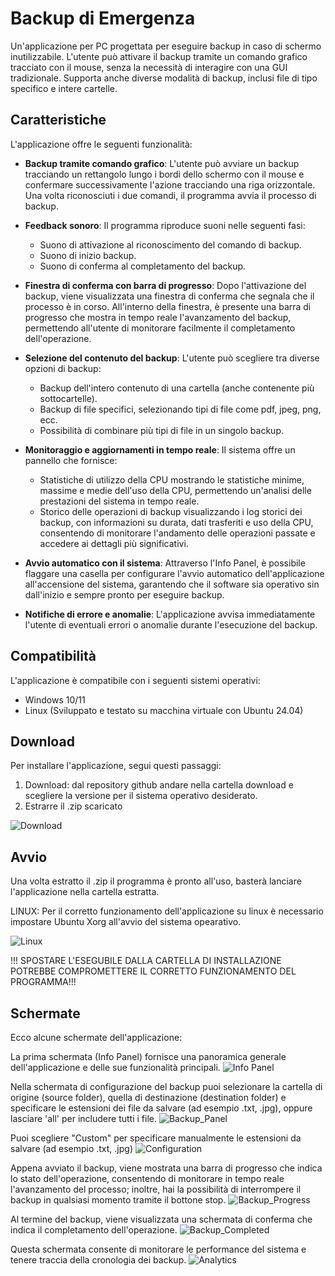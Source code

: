 # Backup di Emergenza
Un'applicazione per PC progettata per eseguire backup in caso di schermo inutilizzabile. 
L'utente può attivare il backup tramite un comando grafico tracciato con il mouse, senza la necessità di interagire con una GUI tradizionale.
Supporta anche diverse modalità di backup, inclusi file di tipo specifico e intere cartelle.

## Caratteristiche
L'applicazione offre le seguenti funzionalità:

- **Backup tramite comando grafico**: L'utente può avviare un backup tracciando un rettangolo lungo i bordi dello schermo con il mouse e confermare successivamente l'azione tracciando una riga orizzontale.
    Una volta riconosciuti i due comandi, il programma avvia il processo di backup.

- **Feedback sonoro**: Il programma riproduce suoni nelle seguenti fasi:
  - Suono di attivazione al riconoscimento del comando di backup.
  - Suono di inizio backup.
  - Suono di conferma al completamento del backup.

- **Finestra di conferma con barra di progresso**: Dopo l'attivazione del backup, viene visualizzata una finestra di conferma che segnala che il processo è in corso. All'interno della finestra, è presente una barra di progresso che mostra in tempo reale l'avanzamento del backup, permettendo all'utente di monitorare facilmente il completamento dell'operazione.

- **Selezione del contenuto del backup**: L'utente può scegliere tra diverse opzioni di backup:
  - Backup dell'intero contenuto di una cartella (anche contenente più sottocartelle).
  - Backup di file specifici, selezionando tipi di file come pdf, jpeg, png, ecc.
  - Possibilità di combinare più tipi di file in un singolo backup.

- **Monitoraggio e aggiornamenti in tempo reale**: Il sistema offre un pannello che fornisce:
  - Statistiche di utilizzo della CPU mostrando le statistiche minime, massime e medie dell'uso della CPU, permettendo un'analisi delle prestazioni del sistema in tempo reale.
  - Storico delle operazioni di backup visualizzando i log storici dei backup, con informazioni su durata, dati trasferiti e uso della CPU, consentendo di monitorare l'andamento delle operazioni passate e accedere ai dettagli più significativi.

- **Avvio automatico con il sistema**: Attraverso l'Info Panel, è possibile flaggare una casella per configurare l'avvio automatico dell'applicazione all'accensione del sistema, garantendo che il software sia operativo sin dall'inizio e sempre pronto per eseguire backup.

- **Notifiche di errore e anomalie**: L'applicazione avvisa immediatamente l'utente di eventuali errori o anomalie durante l'esecuzione del backup.

## Compatibilità
L'applicazione è compatibile con i seguenti sistemi operativi:
- Windows 10/11
- Linux (Sviluppato e testato su macchina virtuale con Ubuntu 24.04)

## Download
Per installare l'applicazione, segui questi passaggi:
1. Download: dal repository github andare nella cartella download e scegliere la versione per il sistema operativo desiderato.
2. Estrarre il .zip scaricato

![Download ](images/download.png)
## Avvio
Una volta estratto il .zip il programma è pronto all'uso, basterà lanciare l'applicazione nella cartella estratta.

LINUX: Per il corretto funzionamento dell'applicazione su linux è necessario impostare Ubuntu Xorg all'avvio del sistema opearativo.

![Linux ](images/linux.JPG)

!!! SPOSTARE L'ESEGUBILE DALLA CARTELLA DI INSTALLAZIONE POTREBBE COMPROMETTERE IL CORRETTO FUNZIONAMENTO DEL PROGRAMMA!!!

## Schermate
Ecco alcune schermate dell'applicazione:

La prima schermata (Info Panel) fornisce una panoramica generale dell'applicazione e delle sue funzionalità principali.
![Info Panel ](images/InfoPanel.png)

Nella schermata di configurazione del backup puoi selezionare la cartella di origine (source folder), quella di destinazione (destination folder) e specificare le estensioni dei file da salvare (ad esempio .txt, .jpg), oppure lasciare 'all' per includere tutti i file.
![Backup_Panel](images/backuppanel.png)

Puoi scegliere "Custom" per specificare manualmente le estensioni da salvare (ad esempio .txt, .jpg)
![Configuration](images/customFiles.png)

Appena avviato il backup, viene mostrata una barra di progresso che indica lo stato dell'operazione, consentendo di monitorare in tempo reale l'avanzamento del processo; inoltre, hai la possibilità di interrompere il backup in qualsiasi momento tramite il bottone stop.
![Backup_Progress](images/backupProgress.png)

Al termine del backup, viene visualizzata una schermata di conferma che indica il completamento dell'operazione.
![Backup_Completed](images/backupCompleted.png)

Questa schermata consente di monitorare le performance del sistema e tenere traccia della cronologia dei backup.
![Analytics](images/analyticsPanel.png)






